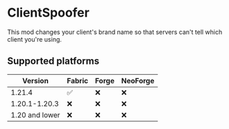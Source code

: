 # ClientSpoofer
This mod changes your client's brand name so that servers can't tell which client you're using.
## Supported platforms
| Version        | Fabric | Forge | NeoForge |
|----------------|--------|-------|----------|
| 1.21.4         | ✅      | ❌     | ❌        |❌|
| 1.20.1-1.20.3  | ❌      | ❌     | ❌        |❌|
| 1.20 and lower | ❌      | ❌     | ❌        |❌|